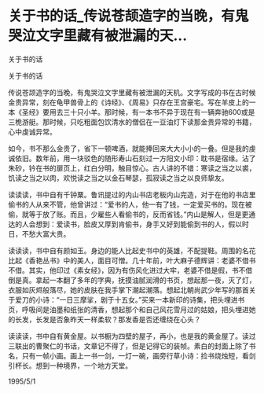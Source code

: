 # 关于书的话_传说苍颉造字的当晚，有鬼哭泣文字里藏有被泄漏的天...

关于书的话

关于书的话

传说苍颉造字的当晚，有鬼哭泣文字里藏有被泄漏的天机。文字写成的书在古时候金贵异常，刻在龟甲兽骨上的《诗经》、《周易》只存在王宫豪宅。写在羊皮上的一本《圣经》要用去三十只小羊。那时候，有一本书不异于现在有一辆奔驰600或是三桅游艇。那时候，只吃粗面包饮清水的僧侣在一豆油灯下读那金贵异常的书籍，心中虔诚异常。

如今，书不那么金贵了，省下一顿啤酒，就能捧回来大大小小的一叠。但是我的虔诚依旧。数年前，用一块驳色的随形寿山石刻过一方阳文小印：耽书是宿缘。沾了朱砂，钤在书的扉页上，红白分明，触目惊心。古人讲的不错：寒读之当之以裘，饥读之当之以肉，欢悦读之当之以金石琴瑟，孤寂读之当之以良师挚友。

读读读，书中自有千钟粟。鲁讯提过的内山书店老板内山完造，对于在他的书店里偷书的人从来不管，他曾讲过：“爱书的人，他一有了钱，一定爱买书的。现在被偷，就等于放了账。而且，少雇些人看偷书的，反而省钱。”内山是解人，但是更通达的人会想到：爱读书，脸皮又厚到肯偷书，身手又好到能偷到书的人，假以时日，不愁大富大贵。

读读读，书中自有颜如玉。身边的能人比起史书中的英雄，不配提鞋。周围的名花比起《香艳丛书》中的美人，面目可憎。几十年前，叶大麻子德辉讲：老婆不借书不借。其实，他印过《素女经》，因为有伤风化进过大牢，老婆不借是假，书不借倒是真。拿起一本翻了多年的字典，抚摸油腻润滑的书页，想起那一夜，灭了灯，衣服如灰烬般落尽，她的皮肤在我手掌下潮起潮落。想起北朝尚武少年写的那首关于爱刀的小诗：“一日三摩挲，剧于十五女。”买来一本新印的诗集，把头埋进书页，呼吸间是油墨和纸张的清香，想起那个和自己风花雪月过的姑娘，把头埋进她的长发，长发是否象昨天一样柔软？那发香是否还缠绕在心头？

读读读，书中自有黄金屋。以书橱为四壁的屋子，再小，也是我的黄金屋了。读过三联出的曹聚仁的书话，文章记不得了，但是记得它的装帧。素白的封面上除了书名，只有一帧小画。画上一书一剑，一灯一碗，画旁行草小诗：捡书烧烛短，看剑引杯长。想到一种境界，一个地方天堂。

1995/5/1